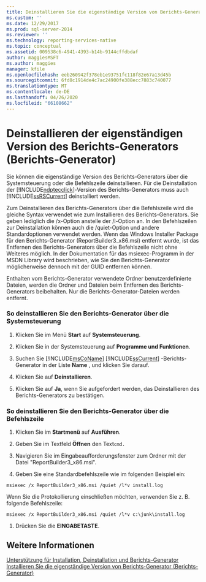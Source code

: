 ```yaml
---
title: Deinstallieren Sie die eigenständige Version von Berichts-Generator (Berichts-Generator) | Microsoft-Dokumentation
ms.custom: ''
ms.date: 12/29/2017
ms.prod: sql-server-2014
ms.reviewer: ''
ms.technology: reporting-services-native
ms.topic: conceptual
ms.assetid: 009538c6-4941-4393-b14b-9144cffdbdaf
author: maggiesMSFT
ms.author: maggies
manager: kfile
ms.openlocfilehash: eeb260942f378eb1e93751fc118f82e67a13d45b
ms.sourcegitcommit: 6fd8c1914de4c7ac24900fe388ecc7883c740077
ms.translationtype: MT
ms.contentlocale: de-DE
ms.lasthandoff: 04/26/2020
ms.locfileid: "66108662"
---
```

# <a name="uninstall-the-stand-alone-version-of-report-builder-report-builder"></a>Deinstallieren der eigenständigen Version des Berichts-Generators (Berichts-Generator)
  Sie können die eigenständige Version des Berichts-Generators über die Systemsteuerung oder die Befehlszeile deinstallieren. Für die Deinstallation der [!INCLUDE[ndptecclick](../../includes/ndptecclick-md.md)]-Version des Berichts-Generators muss auch [!INCLUDE[ssRSCurrent](../../includes/ssrscurrent-md.md)] deinstalliert werden.  
  
 Zum Deinstallieren des Berichts-Generators über die Befehlszeile wird die gleiche Syntax verwendet wie zum Installieren des Berichts-Generators. Sie geben lediglich die /x-Option anstelle der /i-Option an. In den Befehlszeilen zur Deinstallation können auch die /quiet-Option und andere Standardoptionen verwendet werden. Wenn das Windows Installer Package für den Berichts-Generator (ReportBuilder3_x86.msi) entfernt wurde, ist das Entfernen des Berichts-Generators über die Befehlszeile nicht ohne Weiteres möglich. In der Dokumentation für das msiexec-Programm in der MSDN Library wird beschrieben, wie Sie den Berichts-Generator möglicherweise dennoch mit der GUID entfernen können.  
  
 Enthalten vom Berichts-Generator verwendete Ordner benutzerdefinierte Dateien, werden die Ordner und Dateien beim Entfernen des Berichts-Generators beibehalten. Nur die Berichts-Generator-Dateien werden entfernt.  
  
### <a name="to-uninstall-report-builder-from-the-control-panel"></a>So deinstallieren Sie den Berichts-Generator über die Systemsteuerung  
  
1.  Klicken Sie im Menü **Start** auf **Systemsteuerung**.  
  
2.  Klicken Sie in der Systemsteuerung auf **Programme und Funktionen**.  
  
3.  Suchen Sie [!INCLUDE[msCoName](../../includes/msconame-md.md)] [!INCLUDE[ssCurrent](../../includes/sscurrent-md.md)] -Berichts-Generator in der Liste **Name** , und klicken Sie darauf.  
  
4.  Klicken Sie auf **Deinstallieren**.  
  
5.  Klicken Sie auf **Ja**, wenn Sie aufgefordert werden, das Deinstallieren des Berichts-Generators zu bestätigen.  
  
### <a name="to-uninstall-report-builder-from-the-command-line"></a>So deinstallieren Sie den Berichts-Generator über die Befehlszeile  
  
1.  Klicken Sie im **Startmenü** auf **Ausführen**.  
  
2.  Geben Sie im Textfeld **Öffnen** den Text`cmd.`  
  
3.  Navigieren Sie im Eingabeaufforderungsfenster zum Ordner mit der Datei "ReportBuilder3_x86.msi".  
  
4.  Geben Sie eine Standardbefehlszeile wie im folgenden Beispiel ein:  
  
 `msiexec /x ReportBuilder3_x86.msi /quiet /l*v install.log`  
  
 Wenn Sie die Protokollierung einschließen möchten, verwenden Sie z. B. folgende Befehlszeile:  
  
 `msiexec /x ReportBuilder3_x86.msi /quiet /l*v c:\junk\install.log`  
  
1.  Drücken Sie die **EINGABETASTE**.  
  
## <a name="see-also"></a>Weitere Informationen  
 [Unterstützung für Installation, Deinstallation und Berichts-Generator](../install-uninstall-and-report-builder-support.md)   
 [Installieren Sie die eigenständige Version von Berichts-Generator &#40;Berichts-Generator&#41;](install-report-builder.md)  
  
  
